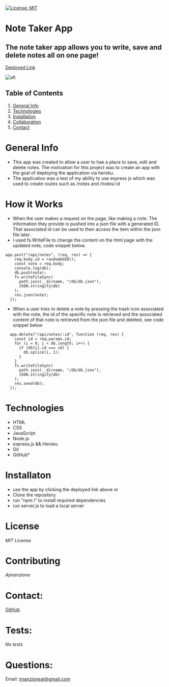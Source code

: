 
[![License: MIT](https://img.shields.io/badge/License-MIT-yellow.svg)](https://opensource.org/licenses/MIT)
# Note Taker App

## The note taker app allows you to write, save and delete notes all on one page!

[Deployed Link](https://note-taker-dev-anthony.herokuapp.com/)

![alt](/assets/Note%20Taker.gif)

## Table of Contents
1. [General Info](#general)
2. [Technologies](#technologies)
3. [Installation](#installation)
4. [Collaboration](#contributing)
5. [Contact](#contact) 

# General Info 
- This app was created to allow a user to hae a place to save, edit and delete notes. The motivation for this project was to create an app with the goal of deploying the application via heroku. 
- The application was a test of my ability to use express js which was used to create routes such as /notes and /notes/:id

# How it Works
- When the user makes a request on the page, like making a note. The information they provide is pushed into a json file with a generated ID. That associated id can be used to then access the item within the json file later.
- I used fs.WriteFile to change the content on the html page with the updated note, code snippet below.

``` 
app.post("/api/notes", (req, res) => {
    req.body.id = randomUUID();
    const note = req.body;
    console.log(db);
    db.push(note);
    fs.writeFileSync(
      path.join(__dirname, "/db/db.json"),
      JSON.stringify(db)
    );
    res.json(note);
  });
  ```
- When a user tries to delete a note by pressing the trash icon associated with the note, the id of the specific note is retrieved and the associated content of that note is retrieved from the json file and deleted, see code snippet below

```
  app.delete("/api/notes/:id", function (req, res) {
    const id = req.params.id;
    for (i = 0; i < db.length; i++) {
      if (db[i].id === id) {
        db.splice(i, 1);
      }
    }
    fs.writeFileSync(
      path.join(__dirname, "/db/db.json"),
      JSON.stringify(db)
    );
    res.send(db);
  });
  ```


# Technologies
- HTML
- CSS
- JavaScript
- Node.js
- express.js && Heroku
- Git
- GitHub*

# Installaton
- use the app by clicking the deployed link above or
- Clone the repository 
- run "npm i" to install required dependencies 
- run server.js to load a local server 

# License
*MIT License*

# Contributing
*Ajmanzione*

# Contact: 
[GitHub](https://github.com/Ajmanzione)

# Tests:
*No tests*

# Questions:
Email: imanzioneaj@gmail.com
